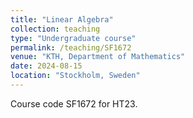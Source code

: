 ```yaml
---
title: "Linear Algebra"
collection: teaching
type: "Undergraduate course"
permalink: /teaching/SF1672
venue: "KTH, Department of Mathematics"
date: 2024-08-15
location: "Stockholm, Sweden"
---
```


Course code SF1672 for HT23. 
